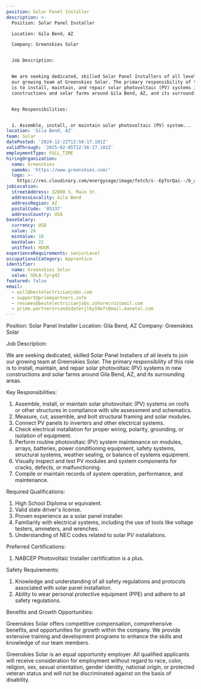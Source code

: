 ```yaml
---
position: Solar Panel Installer
description: >-
  Position: Solar Panel Installer

  Location: Gila Bend, AZ

  Company: Greenskies Solar


  Job Description:


  We are seeking dedicated, skilled Solar Panel Installers of all levels to join
  our growing team at Greenskies Solar. The primary responsibility of this role
  is to install, maintain, and repair solar photovoltaic (PV) systems in new
  constructions and solar farms around Gila Bend, AZ, and its surrounding areas.


  Key Responsibilities:


  1. Assemble, install, or maintain solar photovoltaic (PV) system...
location: 'Gila Bend, AZ'
team: Solar
datePosted: '2024-12-22T12:56:17.101Z'
validThrough: '2025-02-05T12:56:17.101Z'
employmentType: FULL_TIME
hiringOrganization:
  name: Greenskies
  sameAs: 'https://www.greenskies.com/'
  logo: >-
    https://res.cloudinary.com/energysage/image/fetch/s--EpTorQai--/b_auto,c_pad,f_auto,h_200,q_auto,w_200/https://es-media-prod.s3.amazonaws.com/media/supplier/logo/source/Greenskies_Clean_Focus_Company.jpg
jobLocation:
  streetAddress: 32000 S. Main St.
  addressLocality: Gila Bend
  addressRegion: AZ
  postalCode: '85337'
  addressCountry: USA
baseSalary:
  currency: USD
  value: 26
  minValue: 18
  maxValue: 22
  unitText: HOUR
experienceRequirements: seniorLevel
occupationalCategory: Apprentice
identifier:
  name: Greenskies Solar
  value: SOLA-7yrg42
featured: false
email:
  - will@bestelectricianjobs.com
  - support@primepartners.info
  - resumes@bestelectricianjobs.zohorecruitmail.com
  - prime.partners+candidate+jl6y59w7r@mail.manatal.com
---
```




Position: Solar Panel Installer
Location: Gila Bend, AZ
Company: Greenskies Solar

Job Description:

We are seeking dedicated, skilled Solar Panel Installers of all levels to join our growing team at Greenskies Solar. The primary responsibility of this role is to install, maintain, and repair solar photovoltaic (PV) systems in new constructions and solar farms around Gila Bend, AZ, and its surrounding areas.

Key Responsibilities:

1. Assemble, install, or maintain solar photovoltaic (PV) systems on roofs or other structures in compliance with site assessment and schematics.
2. Measure, cut, assemble, and bolt structural framing and solar modules.
3. Connect PV panels to inverters and other electrical systems.
4. Check electrical installation for proper wiring, polarity, grounding, or isolation of equipment.
5. Perform routine photovoltaic (PV) system maintenance on modules, arrays, batteries, power conditioning equipment, safety systems, structural systems, weather sealing, or balance of systems equipment.
6. Visually inspect and test PV modules and system components for cracks, defects, or malfunctioning.
7. Compile or maintain records of system operation, performance, and maintenance.

Required Qualifications:

1. High School Diploma or equivalent.
2. Valid state driver's license.
3. Proven experience as a solar panel installer.
4. Familiarity with electrical systems, including the use of tools like voltage testers, ammeters, and wrenches.
5. Understanding of NEC codes related to solar PV installations.

Preferred Certifications:

1. NABCEP Photovoltaic Installer certification is a plus.

Safety Requirements:

1. Knowledge and understanding of all safety regulations and protocols associated with solar panel installation.
2. Ability to wear personal protective equipment (PPE) and adhere to all safety regulations.

Benefits and Growth Opportunities:

Greenskies Solar offers competitive compensation, comprehensive benefits, and opportunities for growth within the company. We provide extensive training and development programs to enhance the skills and knowledge of our team members. 

Greenskies Solar is an equal opportunity employer. All qualified applicants will receive consideration for employment without regard to race, color, religion, sex, sexual orientation, gender identity, national origin, or protected veteran status and will not be discriminated against on the basis of disability.
